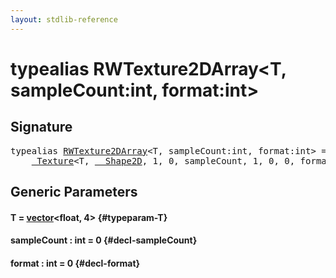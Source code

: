 ```yaml
---
layout: stdlib-reference
---
```


# typealias RWTexture2DArray\<T, sampleCount:int, format:int\>

## Signature

<pre>
<span class='code_keyword'>typealias</span> <a href="/stdlib-reference/types/RWTexture2DArray" class="code_type">RWTexture2DArray</a>&lt;T, sampleCount:<span class="code_keyword">int</span>, format:<span class="code_keyword">int</span>&gt; = 
    <a href="/stdlib-reference/types/Texture/index" class="code_type">_Texture</a>&lt;T, <a href="/stdlib-reference/types/Shape2D/index" class="code_type">__Shape2D</a>, 1, 0, sampleCount, 1, 0, 0, format&gt;;
</pre>

## Generic Parameters

#### T  = [vector](/stdlib-reference/types/vector/index)\<float, 4\> {#typeparam-T}
#### sampleCount  : int = 0 {#decl-sampleCount}
#### format  : int = 0 {#decl-format}

